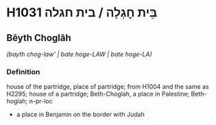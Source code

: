 # H1031 בֵּית חׇגְלָה / בית חגלה

## Bêyth Choglâh

_(bayth chog-law' | bate hoɡe-LAW | bate hoɡe-LA)_

### Definition

house of the partridge, place of partridge; from H1004 and the same as H2295; house of a partridge; Beth-Choglah, a place in Palestine; Beth-hoglah; n-pr-loc

- a place in Benjamin on the border with Judah
